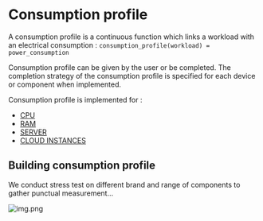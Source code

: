 # Consumption profile

A consumption profile is a continuous function which links a workload with an electrical consumption :
```consumption_profile(workload) = power_consumption```

Consumption profile can be given by the user or be completed.
The completion strategy of the consumption profile is specified for each device or component when implemented.

Consumption profile is implemented for :

* [CPU](../components/cpu.md)
* [RAM](../components/ram.md)
* [SERVER](../devices/server.md)
* [CLOUD INSTANCES](../devices/cloud.md)


## Building consumption profile

We conduct stress test on different brand and range of components to gather punctual measurement...

![img.png](img.png)
